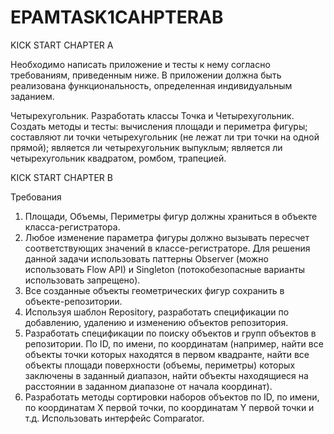 # EPAMTASK1CAHPTERAB
KICK START CHAPTER A

Необходимо написать приложение и тесты к нему согласно требованиям, приведенным ниже. 
В приложении должна быть реализована функциональность, определенная индивидуальным заданием.

Четырехугольник. Разработать классы Точка и Четырехугольник. Создать методы и тесты: вычисления площади и периметра фигуры; 
составляют ли точки четырехугольник (не лежат ли три точки на одной прямой); является ли четырехугольник выпуклым;
является ли четырехугольник квадратом, ромбом, трапецией.

KICK START CHAPTER B

Требования
1)	Площади, Объемы, Периметры фигур должны храниться в объекте класса-регистратора. 
2)	Любое изменение параметра фигуры должно вызывать пересчет соответствующих значений в классе-регистраторе.
    Для решения данной задачи использовать паттерны Observer (можно использовать Flow API) и Singleton
    (потокобезопасные варианты использовать запрещено).
3)	Все созданные объекты геометрических фигур сохранить в объекте-репозитории.
4)	Используя шаблон Repository, разработать спецификации по добавлению, удалению и изменению объектов репозитория.
5)	Разработать спецификации по поиску объектов и групп объектов в репозитории. По ID, по имени, по координатам (например,
    найти все объекты точки которых находятся в первом квадранте, найти все объекты площади поверхности (объемы, периметры)
    которых заключены в заданный диапазон, найти объекты находящиеся на расстоянии в заданном диапазоне от начала координат).
6)	Разработать методы сортировки наборов объектов по ID, по имени, по координатам X первой точки, 
    по координатам Y первой точки и т.д. Использовать интерфейс Comparator.

